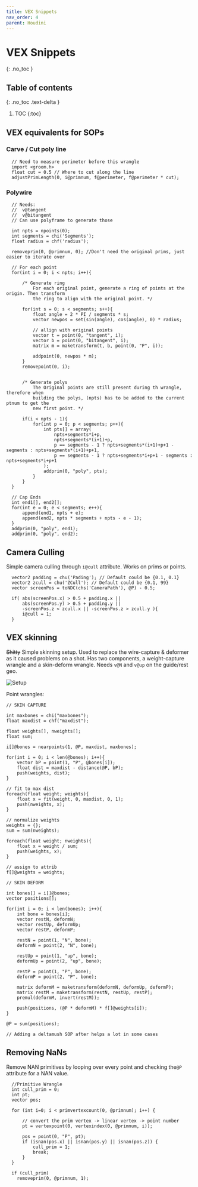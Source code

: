 ```yaml
---
title: VEX Snippets
nav_order: 4
parent: Houdini
---
```


# VEX Snippets
{: .no_toc }

## Table of contents
{: .no_toc .text-delta }

1. TOC
{:toc}

## VEX equivalents for SOPs
### Carve / Cut poly line
```
  // Need to measure perimeter before this wrangle
  import <groom.h>
  float cut = 0.5 // Where to cut along the line
  adjustPrimLength(0, i@primnum, f@perimeter, f@perimeter * cut);
```

### Polywire
```
  // Needs:
  //  v@tangent
  //  v@bitangent
  // Can use polyframe to generate those

  int npts = npoints(0);
  int segments = chi('Segments');
  float radius = chf('radius');

  removeprim(0, @primnum, 0); //Don't need the original prims, just easier to iterate over

  // For each point
  for(int i = 0; i < npts; i++){

      /* Generate ring
          For each original point, generate a ring of points at the origin. Then transform
          the ring to align with the original point. */

      for(int s = 0; s < segments; s++){
          float angle = 2 * PI / segments * s;
          vector newpos = set(sin(angle), cos(angle), 0) * radius;

          // allign with original points
          vector t = point(0, "tangent", i);
          vector b = point(0, "bitangent", i);
          matrix m = maketransform(t, b, point(0, "P", i));

          addpoint(0, newpos * m);
      }
      removepoint(0, i);


      /* Generate polys
          The Original points are still present during th wrangle, therefore when
          building the polys, (npts) has to be added to the current ptnum to get the
          new first point. */

      if(i < npts - 1){
          for(int p = 0; p < segments; p++){
              int pts[] = array(
                  npts+segments*i+p,
                  npts+segments*(i+1)+p,
                  p == segments - 1 ? npts+segments*(i+1)+p+1 - segments : npts+segments*(i+1)+p+1,
                  p == segments - 1 ? npts+segments*i+p+1 - segments : npts+segments*i+p+1
              );
              addprim(0, "poly", pts);
          }
      }
  }

  // Cap Ends
  int end1[], end2[];
  for(int e = 0; e < segments; e++){
      append(end1, npts + e);
      append(end2, npts * segments + npts - e - 1);
  }
  addprim(0, "poly", end1);
  addprim(0, "poly", end2);
```

## Camera Culling
Simple camera culling through ```i@cull``` attribute. Works on prims or points.
```
  vector2 padding = chu('Pading'); // Default could be {0.1, 0.1}
  vector2 zcull = chu('ZCull'); // Default could be {0.1, 99}
  vector screenPos = toNDC(chs('CameraPath'), @P) - 0.5;

  if( abs(screenPos.x) > 0.5 + padding.x ||
      abs(screenPos.y) > 0.5 + padding.y ||
      -screenPos.z < zcull.x || -screenPos.z > zcull.y ){
      i@cull = 1;
  }
```

## VEX skinning
~~Shitty~~ Simple skinning setup. Used to replace the wire-capture & deformer as it caused problems on a shot.
Has two components, a weight-capture wrangle and a skin-deform wrangle. Needs ```v@N``` and ```v@up``` on the guide/rest geo.

![Setup](./images/vex/vex_skinning_01.png "Setup")

Point wrangles:
```
// SKIN CAPTURE

int maxbones = chi("maxbones");
float maxdist = chf("maxdist");

float weights[], nweights[];
float sum;

i[]@bones = nearpoints(1, @P, maxdist, maxbones);

for(int i = 0; i < len(@bones); i++){
    vector bP = point(1, "P", @bones[i]);
    float dist = maxdist - distance(@P, bP);
    push(weights, dist);
}

// fit to max dist
foreach(float weight; weights){
    float x = fit(weight, 0, maxdist, 0, 1);
    push(nweights, x);
}

// normalize weights
weights = {};
sum = sum(nweights);

foreach(float weight; nweights){
    float x = weight / sum;
    push(weights, x);
}

// assign to attrib
f[]@weights = weights;
```

```
// SKIN DEFORM

int bones[] = i[]@bones;
vector positions[];

for(int i = 0; i < len(bones); i++){
    int bone = bones[i];
    vector restN, deformN;
    vector restUp, deformUp;
    vector restP, deformP;

    restN = point(1, "N", bone);
    deformN = point(2, "N", bone);

    restUp = point(1, "up", bone);
    deformUp = point(2, "up", bone);

    restP = point(1, "P", bone);
    deformP = point(2, "P", bone);

    matrix deformM = maketransform(deformN, deformUp, deformP);
    matrix restM = maketransform(restN, restUp, restP);
    premul(deformM, invert(restM));

    push(positions, (@P * deformM) * f[]@weights[i]);
}

@P = sum(positions);

// Adding a deltamush SOP after helps a lot in some cases
```


## Removing NaNs
Remove NAN primitives by looping over every point and checking the```@P``` attribute for a NAN value.
```
  //Primitive Wrangle
  int cull_prim = 0;
  int pt;
  vector pos;

  for (int i=0; i < primvertexcount(0, @primnum); i++) {

      // convert the prim vertex -> linear vertex -> point number
      pt = vertexpoint(0, vertexindex(0, @primnum, i));

      pos = point(0, "P", pt);
      if (isnan(pos.x) || isnan(pos.y) || isnan(pos.z)) {
          cull_prim = 1;
          break;
      }
  }

  if (cull_prim)
    removeprim(0, @primnum, 1);
```
